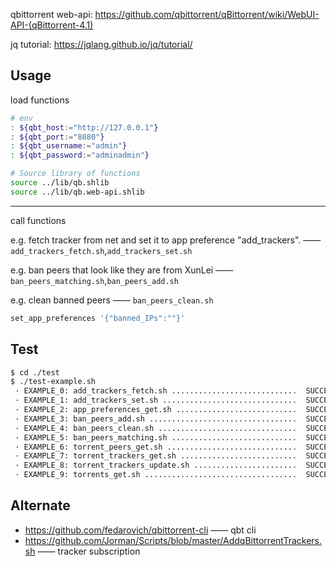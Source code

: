
qbittorrent web-api: https://github.com/qbittorrent/qBittorrent/wiki/WebUI-API-(qBittorrent-4.1)

jq tutorial: https://jqlang.github.io/jq/tutorial/

## Usage

load functions

```bash
# env
: ${qbt_host:="http://127.0.0.1"}
: ${qbt_port:="8080"}
: ${qbt_username:="admin"}
: ${qbt_password:="adminadmin"}

# Source library of functions
source ../lib/qb.shlib
source ../lib/qb.web-api.shlib
```

---

call functions

e.g. fetch tracker from net and set it to app preference "add_trackers". —— `add_trackers_fetch.sh`,`add_trackers_set.sh`

e.g. ban peers that look like they are from XunLei —— `ban_peers_matching.sh`,`ban_peers_add.sh`

e.g. clean banned peers —— `ban_peers_clean.sh`

```bash
set_app_preferences '{"banned_IPs":""}'
```

## Test

```bash
$ cd ./test
$ ./test-example.sh
 · EXAMPLE_0: add_trackers_fetch.sh ............................  SUCCESS
 · EXAMPLE_1: add_trackers_set.sh ..............................  SUCCESS
 · EXAMPLE_2: app_preferences_get.sh ...........................  SUCCESS
 · EXAMPLE_3: ban_peers_add.sh .................................  SUCCESS
 · EXAMPLE_4: ban_peers_clean.sh ...............................  SUCCESS
 · EXAMPLE_5: ban_peers_matching.sh ............................  SUCCESS
 · EXAMPLE_6: torrent_peers_get.sh .............................  SUCCESS
 · EXAMPLE_7: torrent_trackers_get.sh ..........................  SUCCESS
 · EXAMPLE_8: torrent_trackers_update.sh .......................  SUCCESS
 · EXAMPLE_9: torrents_get.sh ..................................  SUCCESS
```

## Alternate

+ https://github.com/fedarovich/qbittorrent-cli —— qbt cli 
+ https://github.com/Jorman/Scripts/blob/master/AddqBittorrentTrackers.sh —— tracker subscription
